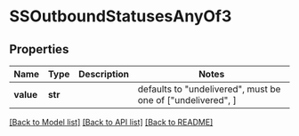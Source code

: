 # SSOutboundStatusesAnyOf3


## Properties
Name | Type | Description | Notes
------------ | ------------- | ------------- | -------------
**value** | **str** |  | defaults to "undelivered",  must be one of ["undelivered", ]

[[Back to Model list]](../README.md#documentation-for-models) [[Back to API list]](../README.md#documentation-for-api-endpoints) [[Back to README]](../README.md)


